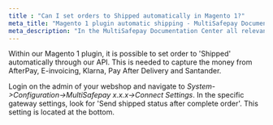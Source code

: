 ```yaml
---
title : "Can I set orders to Shipped automatically in Magento 1?"
meta_title: "Magento 1 plugin automatic shipping - MultiSafepay Documentation Center"
meta_description: "In the MultiSafepay Documentation Center all relevant information regarding our Plugins and API. As well as Support pages for Payment Method, Tools and General Questions. You can also find the contact details of our Support Team and Integration Team."
---
```


Within our Magento 1 plugin, it is possible to set order to 'Shipped' automatically through our API. This is needed to capture the money from AfterPay, E-invoicing, Klarna, Pay After Delivery and Santander.

Login on the admin of your webshop and navigate to _System->Configuration->MultiSafepay x.x.x->Connect Settings_. In the specific gateway settings, look for 'Send shipped status after complete order'. This setting is located at the bottom.
